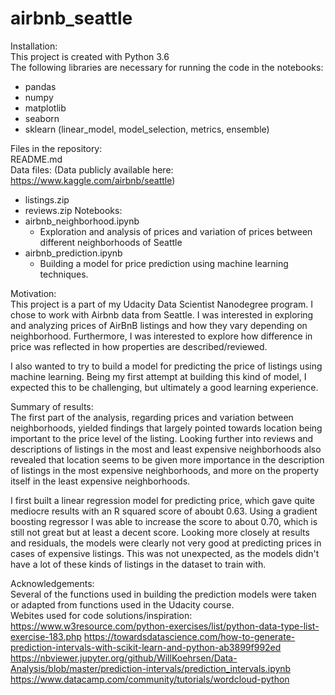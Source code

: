 # airbnb_seattle
Installation:\
This project is created with Python 3.6\
The following libraries are necessary for running the code in the notebooks:
- pandas
- numpy
- matplotlib
- seaborn
- sklearn (linear_model, model_selection, metrics, ensemble)

Files in the repository:\
README.md\
Data files: (Data publicly available here: https://www.kaggle.com/airbnb/seattle)
- listings.zip
- reviews.zip
Notebooks:
- airbnb_neighborhood.ipynb
  - Exploration and analysis of prices and variation of prices between different neighborhoods of Seattle
- airbnb_prediction.ipynb
  - Building a model for price prediction using machine learning techniques.

Motivation:\
This project is a part of my Udacity Data Scientist Nanodegree program. I chose to work with Airbnb data from Seattle. I was interested in exploring and analyzing prices of AirBnB listings and how they vary depending on neighborhood. Furthermore, I was interested to explore how difference in price was reflected in how properties are described/reviewed.

I also wanted to try to build a model for predicting the price of listings using machine learning. Being my first attempt at building this kind of model, I expected this to be challenging, but ultimately a good learning experience.

Summary of results:\
The first part of the analysis, regarding prices and variation between neighborhoods, yielded findings that largely pointed towards location being important to the price level of the listing. Looking further into reviews and descriptions of listings in the most and least expensive neighborhoods also revealed that location seems to be given more importance in the description of listings in the most expensive neighborhoods, and more on the property itself in the least expensive neighborhoods.

I first built a linear regression model for predicting price, which gave quite mediocre results with an R squared score of aboubt 0.63. Using a gradient boosting regressor I was able to increase the score to about 0.70, which is still not great but at least a decent score. Looking more closely at results and residuals, the models were clearly not very good at predicting prices in cases of expensive listings. This was not unexpected, as the models didn't have a lot of these kinds of listings in the dataset to train with.

Acknowledgements:\
Several of the functions used in building the prediction models were taken or adapted from functions used in the Udacity course.\
Webites used for code solutions/inspiration:\
https://www.w3resource.com/python-exercises/list/python-data-type-list-exercise-183.php
https://towardsdatascience.com/how-to-generate-prediction-intervals-with-scikit-learn-and-python-ab3899f992ed
https://nbviewer.jupyter.org/github/WillKoehrsen/Data-Analysis/blob/master/prediction-intervals/prediction_intervals.ipynb
https://www.datacamp.com/community/tutorials/wordcloud-python
